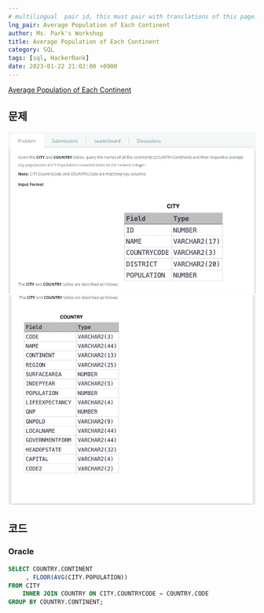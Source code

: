 ```yaml
---
# multilingual  pair id, this must pair with translations of this page. (This name must be unique)
lng_pair: Average Population of Each Continent
author: Ms. Park's Workshop
title: Average Population of Each Continent
category: SQL
tags: [sql, HackerRank]
date: 2023-01-22 21:02:00 +0900
---
```

<!-- 소제목 -->
<!-- outline-start -->
<a href="https://www.hackerrank.com/challenges/what-type-of-triangle/problem?h_r=internal-search">Average Population of Each Continent</a>
<!-- outline-end -->

<h2>문제</h2>
<img src="/assets/img/posts/sql/Average_Population_of_Each_Continent1.jpg" title="Average_Population_of_Each_Continent1.jpg" alt="Average_Population_of_Each_Continent1.jpg"/><br>
<img src="/assets/img/posts/sql/Average_Population_of_Each_Continent2.jpg" title="Average_Population_of_Each_Continent2.jpg" alt="Average_Population_of_Each_Continent2.jpg"/><br>

<h2>코드</h2>
<h3>Oracle</h3>

```sql
SELECT COUNTRY.CONTINENT 
     , FLOOR(AVG(CITY.POPULATION))
FROM CITY
    INNER JOIN COUNTRY ON CITY.COUNTRYCODE = COUNTRY.CODE
GROUP BY COUNTRY.CONTINENT;
```